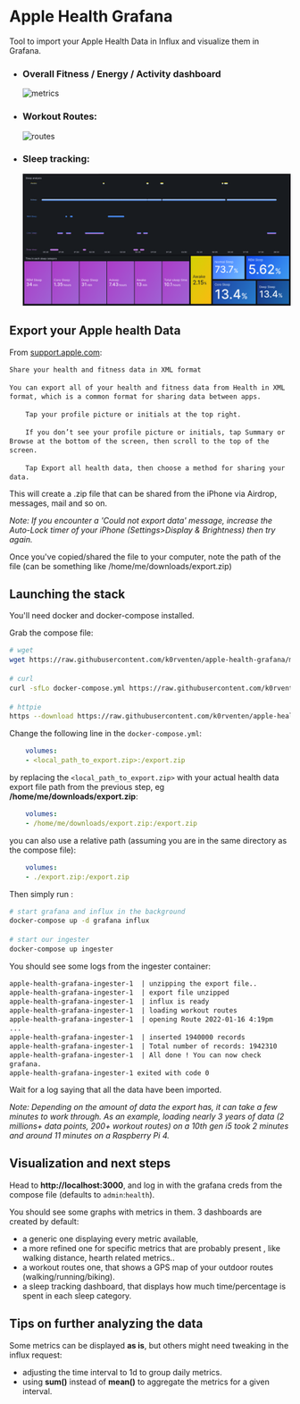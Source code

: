 # Apple Health Grafana

Tool to import your Apple Health Data in Influx and visualize them in Grafana.

- ### Overall Fitness / Energy / Activity dashboard 
  ![metrics](example1.png)
- ### Workout Routes:
  ![routes](example2.png)
- ### Sleep tracking:
  ![sleep](example3.png)

## Export your Apple health Data

From [support.apple.com](https://support.apple.com/guide/iphone/share-your-health-data-iph5ede58c3d/ios):
```
Share your health and fitness data in XML format

You can export all of your health and fitness data from Health in XML format, which is a common format for sharing data between apps.

    Tap your profile picture or initials at the top right.

    If you don’t see your profile picture or initials, tap Summary or Browse at the bottom of the screen, then scroll to the top of the screen.

    Tap Export all health data, then choose a method for sharing your data.
```

This will create a .zip file that can be shared from the iPhone via Airdrop, messages, mail and so on.

_Note: If you encounter a 'Could not export data' message, increase the Auto-Lock timer of your iPhone (Settings>Display & Brightness) then try again._

Once you've copied/shared the file to your computer, note the path of the file (can be something like /home/me/downloads/export.zip)

## Launching the stack

You'll need docker and docker-compose installed.

Grab the compose file:

```sh
# wget
wget https://raw.githubusercontent.com/k0rventen/apple-health-grafana/main/docker-compose.yml

# curl
curl -sfLo docker-compose.yml https://raw.githubusercontent.com/k0rventen/apple-health-grafana/main/docker-compose.yml

# httpie
https --download https://raw.githubusercontent.com/k0rventen/apple-health-grafana/main/docker-compose.yml
```

Change the following line in the `docker-compose.yml`:

```yaml
    volumes:
    - <local_path_to_export.zip>:/export.zip
```

by replacing the `<local_path_to_export.zip>` with your actual health data export file path from the previous step, eg __/home/me/downloads/export.zip__:

```yaml
    volumes:
    - /home/me/downloads/export.zip:/export.zip
```

you can also use a relative path (assuming you are in the same directory as the compose file):
```yaml
    volumes:
    - ./export.zip:/export.zip
```



Then simply run :

```sh
# start grafana and influx in the background
docker-compose up -d grafana influx

# start our ingester
docker-compose up ingester
```


You should see some logs from the ingester container:
```
apple-health-grafana-ingester-1  | unzipping the export file..
apple-health-grafana-ingester-1  | export file unzipped
apple-health-grafana-ingester-1  | influx is ready
apple-health-grafana-ingester-1  | loading workout routes
apple-health-grafana-ingester-1  | opening Route 2022-01-16 4:19pm
...
apple-health-grafana-ingester-1  | inserted 1940000 records
apple-health-grafana-ingester-1  | Total number of records: 1942310
apple-health-grafana-ingester-1  | All done ! You can now check grafana.
apple-health-grafana-ingester-1 exited with code 0
```

Wait for a log saying that all the data have been imported.

_Note: Depending on the amount of data the export has, it can take a few minutes to work through. As an example, loading nearly 3 years of data (2 millions+ data points, 200+ workout routes) on a 10th gen i5 took 2 minutes and around 11 minutes on a Raspberry Pi 4._


## Visualization and next steps


Head to __http://localhost:3000__, and log in with the grafana creds from the compose file (defaults to `admin`:`health`).

You should see some graphs with metrics in them.
3 dashboards are created by default:
- a generic one displaying every metric available, 
- a more refined one for specific metrics that are probably present , like walking distance, hearth related metrics..
- a workout routes one, that shows a GPS map of your outdoor routes (walking/running/biking).
- a sleep tracking dashboard, that displays how much time/percentage is spent in each sleep category.

## Tips on further analyzing the data

Some metrics can be displayed __as is__, but others might need tweaking in the influx request:
- adjusting the time interval to 1d to group daily metrics.
- using __sum()__ instead of __mean()__ to aggregate the metrics for a given interval.
